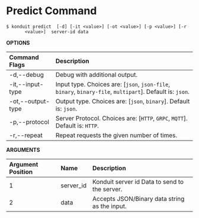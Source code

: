 # Predict Command

```text
$ konduit predict  [-d] [-it <value>] [-ot <value>] [-p <value>] [-r
       <value>]  server-id data
```

**OPTIONS**

| Command Flags | Description |
| :--- | :--- |
| -d,--debug | Debug with additional output. |
| -it,--input-type | Input type. Choices are: \[`json`, `json-file`, `binary`, `binary-file`, `multipart`\]. Default is: `json`. |
| -ot,--output-type | Output type. Choices are: \[`json`, `binary`\]. Default is: `json`. |
| -p,--protocol | Server Protocol. Choices are: \[`HTTP`, `GRPC`, `MQTT`\]. Default is: `HTTP`. |
| -r,--repeat | Repeat requests the given number of times. |

 **ARGUMENTS**

| Argument Position | Name | Description |
| :--- | :--- | :--- |
| 1 | server\_id | Konduit server id  Data to send to the server. |
| 2 | data | Accepts JSON/Binary data string as the input. |

